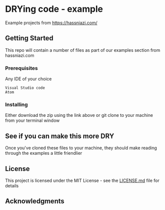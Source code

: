 # DRYing code - example

Example projects from https://hassniazi.com/

## Getting Started

This repo will contain a number of files as part of our examples section from hassniazi.com

### Prerequisites

Any IDE of your choice  

```
Visual Studio code
Atom
```

### Installing

Either download the zip using the link above or git clone to your machine from your terminal window


## See if you can make this more DRY

Once you've cloned these files to your machine, they should make reading through the examples a little friendlier


## License

This project is licensed under the MIT License - see the [LICENSE.md](LICENSE.md) file for details

## Acknowledgments
